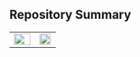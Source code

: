 
## Repository Summary
<table><tr><td valign="top" width="55%">

<img src="https://github-readme-stats.vercel.app/api?username=ahnshy&show_icons=true&count_private=true&hide_border=true&theme=vision-friendly-dark" align="center" style="width: 100%" />

</td><td valign="top" width="44%">

<img src="https://github-readme-stats.vercel.app/api/top-langs/?username=ahnshy&show_icons=true&theme=algolia&hide_border=true&layout=compact" align="center" style="width: 97%" />

</td></tr></table>  

<br/>  
